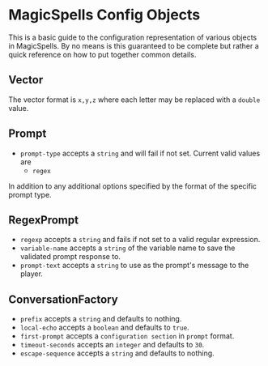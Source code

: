 MagicSpells Config Objects
===========
This is a basic guide to the configuration representation of various objects in MagicSpells. By no means is this guaranteed to be complete but rather a quick reference on how to put together common details.

Vector
--------
The vector format is `x,y,z` where each letter may be replaced with a `double` value.

Prompt
--------
- `prompt-type` accepts a `string` and will fail if not set. Current valid values are
  - `regex`

In addition to any additional options specified by the format of the specific prompt type.

RegexPrompt
--------
- `regexp` accepts a `string` and fails if not set to a valid regular expression.
- `variable-name` accepts a `string` of the variable name to save the validated prompt response to.
- `prompt-text` accepts a `string` to use as the prompt's message to the player.

ConversationFactory
--------
- `prefix` accepts a `string` and defaults to nothing.
- `local-echo` accepts a `boolean` and defaults to `true`.
- `first-prompt` accepts a `configuration section` in `prompt` format.
- `timeout-seconds` accepts an `integer` and defaults to `30`.
- `escape-sequence` accepts a `string` and defaults to nothing.
